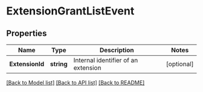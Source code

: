 # ExtensionGrantListEvent

## Properties
Name | Type | Description | Notes
------------ | ------------- | ------------- | -------------
**ExtensionId** | **string** | Internal identifier of an extension | [optional] 

[[Back to Model list]](../README.md#documentation-for-models) [[Back to API list]](../README.md#documentation-for-api-endpoints) [[Back to README]](../README.md)


